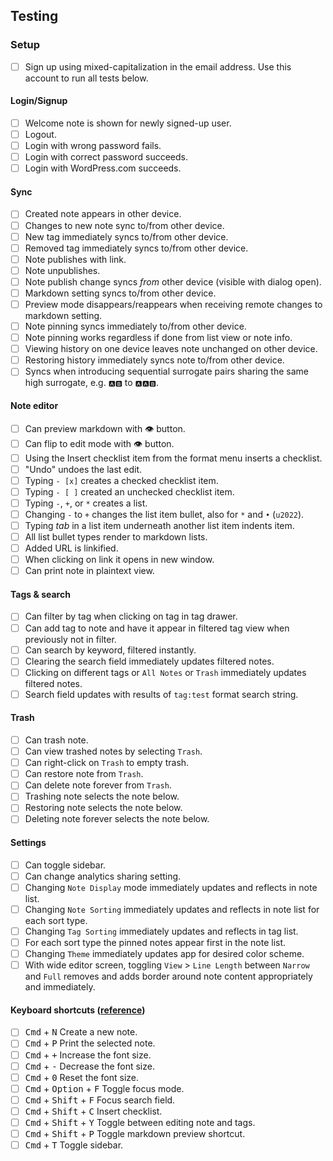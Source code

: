 ## Testing

### Setup 

- [ ] Sign up using mixed-capitalization in the email address. Use this account to run all tests below.

#### Login/Signup

- [ ] Welcome note is shown for newly signed-up user.
- [ ] Logout.
- [ ] Login with wrong password fails.
- [ ] Login with correct password succeeds.
- [ ] Login with WordPress.com succeeds.

#### Sync

- [ ] Created note appears in other device.
- [ ] Changes to new note sync to/from other device.
- [ ] New tag immediately syncs to/from other device.
- [ ] Removed tag immediately syncs to/from other device.
- [ ] Note publishes with link.
- [ ] Note unpublishes.
- [ ] Note publish change syncs _from_ other device (visible with dialog open).
- [ ] Markdown setting syncs to/from other device.
- [ ] Preview mode disappears/reappears when receiving remote changes to markdown setting.
- [ ] Note pinning syncs immediately to/from other device.
- [ ] Note pinning works regardless if done from list view or note info.
- [ ] Viewing history on one device leaves note unchanged on other device.
- [ ] Restoring history immediately syncs note to/from other device.
- [ ] Syncs when introducing sequential surrogate pairs sharing the same high surrogate, e.g. `🅰🅱` to `🅰🅰🅱`.

#### Note editor

- [ ] Can preview markdown with 👁 button.
- [ ] Can flip to edit mode with 👁 button.
- [ ] Using the Insert checklist item from the format menu inserts a checklist.
- [ ] "Undo" undoes the last edit.
- [ ] Typing `- [x]` creates a checked checklist item.
- [ ] Typing `- [ ]` created an unchecked checklist item.
- [ ] Typing `-`, `+`, or `*` creates a list.
- [ ] Changing `-` to `+` changes the list item bullet, also for `*` and `•` (`u2022`).
- [ ] Typing _tab_ in a list item underneath another list item indents item.
- [ ] All list bullet types render to markdown lists.
- [ ] Added URL is linkified.
- [ ] When clicking on link it opens in new window.
- [ ] Can print note in plaintext view.

#### Tags & search

- [ ] Can filter by tag when clicking on tag in tag drawer.
- [ ] Can add tag to note and have it appear in filtered tag view when previously not in filter.
- [ ] Can search by keyword, filtered instantly.
- [ ] Clearing the search field immediately updates filtered notes.
- [ ] Clicking on different tags or `All Notes` or `Trash` immediately updates filtered notes.
- [ ] Search field updates with results of `tag:test` format search string.

#### Trash

- [ ] Can trash note.
- [ ] Can view trashed notes by selecting `Trash`.
- [ ] Can right-click on `Trash` to empty trash.
- [ ] Can restore note from `Trash`.
- [ ] Can delete note forever from `Trash`.
- [ ] Trashing note selects the note below.
- [ ] Restoring note selects the note below.
- [ ] Deleting note forever selects the note below.

#### Settings

- [ ] Can toggle sidebar.
- [ ] Can change analytics sharing setting.
- [ ] Changing `Note Display` mode immediately updates and reflects in note list.
- [ ] Changing `Note Sorting` immediately updates and reflects in note list for each sort type.
- [ ] Changing `Tag Sorting` immediately updates and reflects in tag list.
- [ ] For each sort type the pinned notes appear first in the note list.
- [ ] Changing `Theme` immediately updates app for desired color scheme.
- [ ] With wide editor screen, toggling `View` > `Line Length` between `Narrow` and `Full` removes and adds border around note content appropriately and immediately.

#### Keyboard shortcuts ([reference](https://simplenote.com/help/#shortcuts))

- [ ] <kbd>Cmd</kbd> + <kbd>N</kbd> Create a new note.
- [ ] <kbd>Cmd</kbd> + <kbd>P</kbd> Print the selected note.
- [ ] <kbd>Cmd</kbd> + <kbd>+</kbd> Increase the font size.
- [ ] <kbd>Cmd</kbd> + <kbd>-</kbd> Decrease the font size.
- [ ] <kbd>Cmd</kbd> + <kbd>0</kbd> Reset the font size.
- [ ] <kbd>Cmd</kbd> + <kbd>Option</kbd> + <kbd>F</kbd> Toggle focus mode.
- [ ] <kbd>Cmd</kbd> + <kbd>Shift</kbd> + <kbd>F</kbd> Focus search field.
- [ ] <kbd>Cmd</kbd> + <kbd>Shift</kbd> + <kbd>C</kbd> Insert checklist.
- [ ] <kbd>Cmd</kbd> + <kbd>Shift</kbd> + <kbd>Y</kbd> Toggle between editing note and tags.
- [ ] <kbd>Cmd</kbd> + <kbd>Shift</kbd> + <kbd>P</kbd> Toggle markdown preview shortcut.
- [ ] <kbd>Cmd</kbd> + <kbd>T</kbd> Toggle sidebar.
